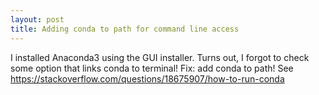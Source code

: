 ```yaml
---
layout: post
title: Adding conda to path for command line access
---
```


I installed Anaconda3 using the GUI installer. Turns out, I forgot to check some option that links conda to terminal!
Fix: add conda to path! See https://stackoverflow.com/questions/18675907/how-to-run-conda

